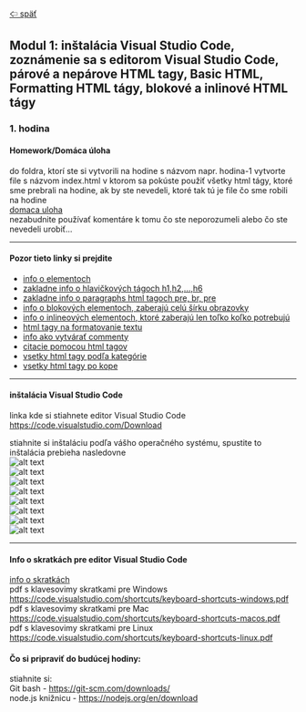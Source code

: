 [&#129188; späť](../../README.md)<br>

## Modul 1: inštalácia Visual Studio Code, zoznámenie sa s editorom Visual Studio Code, párové a nepárove HTML tagy, Basic HTML, Formatting HTML tágy, blokové a inlinové HTML tágy

### 1. hodina

#### Homework/Domáca úloha<br>

do foldra, ktorí ste si vytvorili na hodine s názvom napr. hodina-1 vytvorte file s názvom index.html v ktorom sa pokúste použiť všetky html tágy, ktoré sme prebrali na hodine, ak by ste nevedeli, ktoré tak tú je file čo sme robili na hodine<br>
[domaca uloha](homework/solution.html)<br>
nezabudnite používať komentáre k tomu čo ste neporozumeli alebo čo ste nevedeli urobiť...<br>

<hr>

#### Pozor tieto linky si prejdite<br>

- [info o elementoch](https://www.w3schools.com/html/html_elements.asp)<br>
- [zakladne info o hlavičkových tágoch h1,h2,...,h6](https://www.w3schools.com/html/html_headings.asp)<br>
- [zakladne info o paragraphs html tagoch pre, br, pre](https://www.w3schools.com/html/html_paragraphs.asp)<br>
- [info o blokových elementoch, zaberajú celú šírku obrazovky](https://www.w3schools.com/html/html_blocks.asp)<br>
- [info o inlineových elementoch, ktoré zaberajú len toľko koľko potrebujú](https://developer.mozilla.org/en-US/docs/Web/HTML/Block-level_elements)<br>
- [html tagy na formatovanie textu](https://www.w3schools.com/html/html_formatting.asp)<br>
- [info ako vytvárať commenty](https://www.w3schools.com/html/html_comments.asp)<br>
- [citacie pomocou html tagov](https://www.w3schools.com/html/html_paragraphs.asp)<br>
- [vsetky html tagy podľa kategórie](https://www.w3schools.com/tags/ref_byfunc.asp)<br>
- [vsetky html tagy po kope](http://overapi.com/html)<br>

<hr>

#### inštalácia Visual Studio Code<br>

linka kde si stiahnete editor Visual Studio Code <https://code.visualstudio.com/Download><br>

stiahnite si inštaláciu podľa vášho operačného systému, spustite to<br>
inštalácia prebieha nasledovne<br>
![alt text](images/1.png)<br>
![alt text](images/1.png)<br>
![alt text](images/2.png)<br>
![alt text](images/3.png)<br>
![alt text](images/4.png)<br>
![alt text](images/5.png)<br>
![alt text](images/6.png)<br>
![alt text](images/7.png)<br>

<hr>

#### Info o skratkách pre editor Visual Studio Code<br>

[info o skratkách](keybindings.md)<br>
pdf s klavesovimy skratkami pre Windows
<https://code.visualstudio.com/shortcuts/keyboard-shortcuts-windows.pdf><br>
pdf s klavesovimy skratkami pre Mac
<https://code.visualstudio.com/shortcuts/keyboard-shortcuts-macos.pdf><br>
pdf s klavesovimy skratkami pre Linux
<https://code.visualstudio.com/shortcuts/keyboard-shortcuts-linux.pdf><br>

#### Čo si pripraviť do budúcej hodiny:<br>

stiahnite si: <br>
Git bash - <https://git-scm.com/downloads/><br>
node.js knižnicu - <https://nodejs.org/en/download><br>
